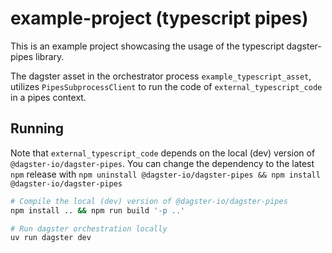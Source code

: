 # example-project (typescript pipes)

This is an example project showcasing the usage of the typescript dagster-pipes library.

The dagster asset in the orchestrator process `example_typescript_asset`, utilizes 
`PipesSubprocessClient` to run the code of `external_typescript_code` in a pipes context.

## Running

Note that `external_typescript_code` depends on the local (dev) version of `@dagster-io/dagster-pipes`.
You can change the dependency to the latest `npm` release with `npm uninstall @dagster-io/dagster-pipes && npm install @dagster-io/dagster-pipes`

```bash
# Compile the local (dev) version of @dagster-io/dagster-pipes
npm install .. && npm run build '-p ..'

# Run dagster orchestration locally
uv run dagster dev
```
